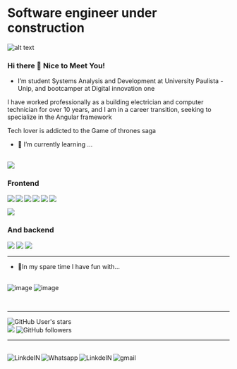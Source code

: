 # Software engineer under construction
![alt text](https://i.ibb.co/4WkcRLs/wall-Git-Hubupdt.png)


### Hi there 👋 Nice to Meet You! <br>

 - I’m student Systems Analysis and Development at University Paulista -Unip, and bootcamper at Digital innovation one

I have worked professionally as a building electrician and computer technician for over 10 years, and I am in a career transition,
seeking to specialize in the Angular framework

Tech lover is addicted to the Game of thrones saga


<!--
**WdvOps/WdvOps** is a ✨ _special_ ✨ repository because its `README.md` (this file) appears on your GitHub profile.

Here are some ideas to get you started:

- 🔭 I’m currently studying Analysis and systems development at Unip ...
- 🌱 I’m currently learning ...
- 👯 In the free time ...
- 🤔 I’m looking for help with ...
- 💬 Ask me about ...
- 📫 How to reach me: ...
- 😄 Pronouns: ...
- ⚡ Fun fact: ...
-->



- 🌱 I’m currently learning ... <br> <br> 

<img src="https://img.shields.io/badge/Git-F05032?style=for-the-badge&logo=git&logoColor=white" /> <br>
### Frontend
<img align="left" src="https://img.shields.io/badge/HTML5-E34F26?style=for-the-badge&logo=html5&logoColor=white" /> <img align="left" src="https://img.shields.io/badge/CSS3-1572B6?style=for-the-badge&logo=css3&logoColor=white" /> <img align="left" src="https://img.shields.io/badge/JavaScript-323330?style=for-the-badge&logo=javascript&logoColor=F7DF1E" /> <img src="https://img.shields.io/badge/TypeScript-007ACC?style=for-the-badge&logo=typescript&logoColor=white" /> <img align="left" src="https://img.shields.io/badge/Angular-DD0031?style=for-the-badge&logo=angular&logoColor=white" /> <img align="left" src="https://img.shields.io/badge/Bootstrap-563D7C?style=for-the-badge&logo=bootstrap&logoColor=white" />

<img align="left" src="https://img.shields.io/badge/Redux-593D88?style=for-the-badge&logo=redux&logoColor=white" /> <br>

### And backend 
<img src="https://img.shields.io/badge/Spring-6DB33F?style=for-the-badge&logo=spring&logoColor=white"/>
<img src="https://img.shields.io/badge/MySQL-00000F?style=for-the-badge&logo=mysql&logoColor=white"/>
<img src="https://img.shields.io/badge/Java-ED8B00?style=for-the-badge&logo=java&logoColor=white"/>

<hr>

- 👯In my spare time I have fun with... <br><br>

![image](https://img.shields.io/badge/Adobe%20Photoshop-31A8FF?style=for-the-badge&logo=Adobe%20Photoshop&logoColor=black)
![image](https://img.shields.io/badge/Adobe%20Illustrator-FF9A00?style=for-the-badge&logo=adobe%20illustrator&logoColor=white)

<br>

<hr>

![GitHub User's stars](https://img.shields.io/github/stars/WdvOps?affiliations=OWNER&style=social)<br>
![](https://img.shields.io/github/forks/WdvOps/) ![GitHub followers](https://img.shields.io/github/followers/WdvOps?style=social)

<hr>
<br>

<a target="_blank" href="https://www.linkedin.com/in/will-freittas/">
  <img align="left" alt="LinkdeIN"  color="white" src="https://img.shields.io/badge/LinkedIn-0077B5?style=for-the-badge&logo=linkedin&logoColor=white" />
  
</a>
<a target="_blank" href="https://api.whatsapp.com/send?phone=5531982699558">
  <img align="left" alt="Whatsapp"  color="white" src="https://img.shields.io/badge/WhatsApp-25D366?style=for-the-badge&logo=whatsapp&logoColor=white" />
  
  
<a target="_blank" href="https://github.com/WdvOps/">
  <img align="left" alt="LinkdeIN" src="https://img.shields.io/badge/GitHub-100000?style=for-the-badge&logo=github&logoColor=white" />
</a>
 
  
  <a target="_blank" href="mailto:afreittaswill@gmail.com">
  <img align="left" alt="gmail" src="https://img.shields.io/badge/Gmail-D14836?style=for-the-badge&logo=gmail&logoColor=white" />
</a>
  

  
  
  
